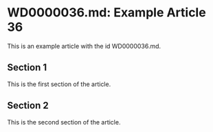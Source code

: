 # WD0000036.md: Example Article 36

This is an example article with the id WD0000036.md.
## Section 1

This is the first section of the article.
## Section 2

This is the second section of the article.
